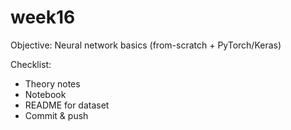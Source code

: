 # week16
Objective: Neural network basics (from-scratch + PyTorch/Keras)

Checklist:
- Theory notes
- Notebook
- README for dataset
- Commit & push
